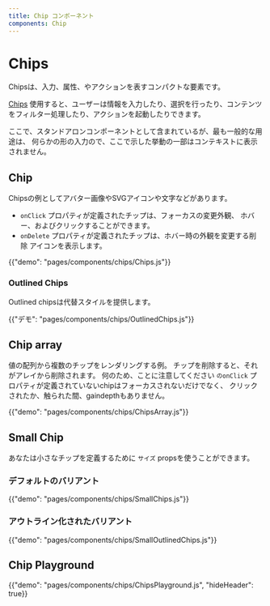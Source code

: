 ```yaml
---
title: Chip コンポーネント
components: Chip
---
```


# Chips

<p class="description">Chipsは、入力、属性、やアクションを表すコンパクトな要素です。</p>

[Chips](https://material.io/design/components/chips.html) 使用すると、ユーザーは情報を入力したり、選択を行ったり、コンテンツをフィルター処理したり、アクションを起動したりできます。

ここで、スタンドアロンコンポーネントとして含まれているが、最も一般的な用途は、 何らかの形の入力ので、ここで示した挙動の一部はコンテキストに表示されません。 

## Chip

Chipsの例としてアバター画像やSVGアイコンや文字などがあります。

- `onClick` プロパティが定義されたチップは、フォーカスの変更外観、 ホバー、およびクリックすることができます。
- `onDelete` プロパティが定義されたチップは、ホバー時の外観を変更する削除 アイコンを表示します。

{{"demo": "pages/components/chips/Chips.js"}}

### Outlined Chips

Outlined chipsは代替スタイルを提供します。

{{"デモ": "pages/components/chips/OutlinedChips.js"}}

## Chip array

値の配列から複数のチップをレンダリングする例。 チップを削除すると、それがアレイから削除されます。 何のため、ことに注意してください `のonClick` プロパティが定義されていないchipはフォーカスされないだけでなく、 クリックされたか、触られた間、gaindepthもありません。

{{"demo": "pages/components/chips/ChipsArray.js"}}

## Small Chip

あなたは小さなチップを定義するために `サイズ` propsを使うことができます。

### デフォルトのバリアント

{{"demo": "pages/components/chips/SmallChips.js"}}

### アウトライン化されたバリアント

{{"demo": "pages/components/chips/SmallOutlinedChips.js"}}

## Chip Playground

{{"demo": "pages/components/chips/ChipsPlayground.js", "hideHeader": true}}